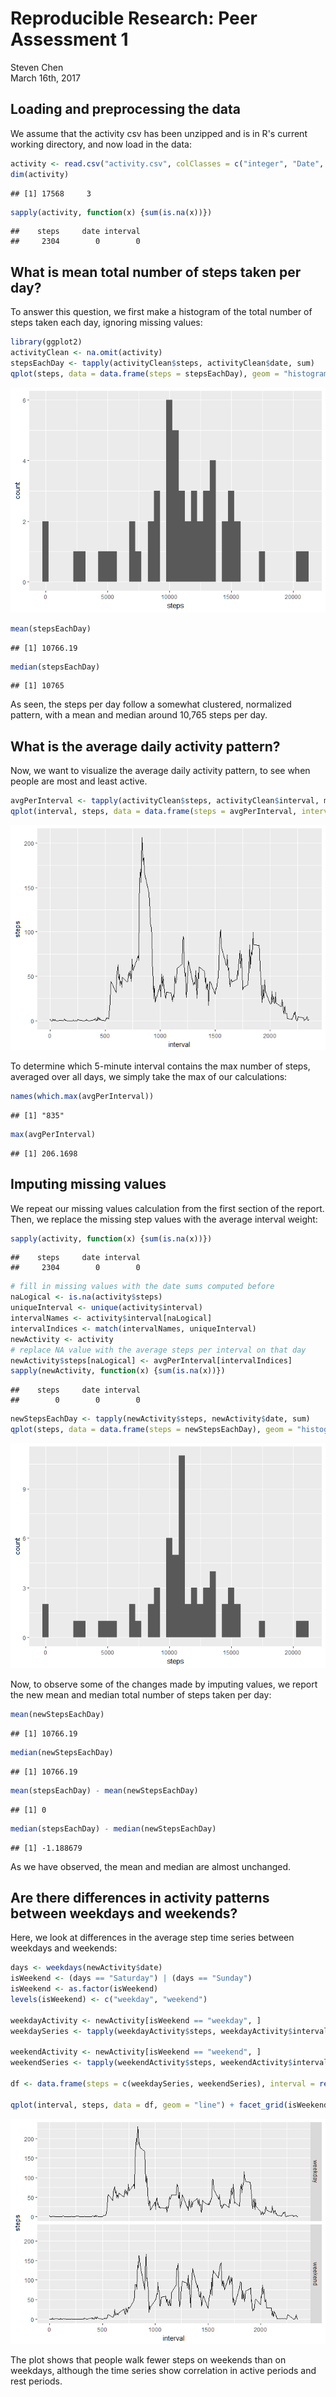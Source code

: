 # Reproducible Research: Peer Assessment 1
Steven Chen  
March 16th, 2017  



## Loading and preprocessing the data

We assume that the activity csv has been unzipped and is in R's current working
directory, and now load in the data:


```r
activity <- read.csv("activity.csv", colClasses = c("integer", "Date", "integer"))
dim(activity)
```

```
## [1] 17568     3
```

```r
sapply(activity, function(x) {sum(is.na(x))})
```

```
##    steps     date interval 
##     2304        0        0
```


## What is mean total number of steps taken per day?

To answer this question, we first make a histogram of the total number of steps
taken each day, ignoring missing values:


```r
library(ggplot2)
activityClean <- na.omit(activity)
stepsEachDay <- tapply(activityClean$steps, activityClean$date, sum)
qplot(steps, data = data.frame(steps = stepsEachDay), geom = "histogram", binwidth = 500)
```

![](PA1_template_files/figure-html/numsteps-1.png)<!-- -->

```r
mean(stepsEachDay)
```

```
## [1] 10766.19
```

```r
median(stepsEachDay)
```

```
## [1] 10765
```

As seen, the steps per day follow a somewhat clustered, normalized pattern, with
a mean and median around 10,765 steps per day.


## What is the average daily activity pattern?

Now, we want to visualize the average daily activity pattern, to see when people
are most and least active.


```r
avgPerInterval <- tapply(activityClean$steps, activityClean$interval, mean)
qplot(interval, steps, data = data.frame(steps = avgPerInterval, interval = unique(activity$interval)), geom = "line")
```

![](PA1_template_files/figure-html/dailyactivity-1.png)<!-- -->

To determine which 5-minute interval contains the max number of steps, averaged over
all days, we simply take the max of our calculations:


```r
names(which.max(avgPerInterval))
```

```
## [1] "835"
```

```r
max(avgPerInterval)
```

```
## [1] 206.1698
```

## Imputing missing values

We repeat our missing values calculation from the first section of the report.
Then, we replace the missing step values with the average interval weight:


```r
sapply(activity, function(x) {sum(is.na(x))})
```

```
##    steps     date interval 
##     2304        0        0
```

```r
# fill in missing values with the date sums computed before
naLogical <- is.na(activity$steps)
uniqueInterval <- unique(activity$interval)
intervalNames <- activity$interval[naLogical]
intervalIndices <- match(intervalNames, uniqueInterval)
newActivity <- activity
# replace NA value with the average steps per interval on that day
newActivity$steps[naLogical] <- avgPerInterval[intervalIndices]
sapply(newActivity, function(x) {sum(is.na(x))})
```

```
##    steps     date interval 
##        0        0        0
```


```r
newStepsEachDay <- tapply(newActivity$steps, newActivity$date, sum)
qplot(steps, data = data.frame(steps = newStepsEachDay), geom = "histogram", binwidth = 500)
```

![](PA1_template_files/figure-html/newhist-1.png)<!-- -->

Now, to observe some of the changes made by imputing values, we report the new
mean and median total number of steps taken per day:


```r
mean(newStepsEachDay)
```

```
## [1] 10766.19
```

```r
median(newStepsEachDay)
```

```
## [1] 10766.19
```

```r
mean(stepsEachDay) - mean(newStepsEachDay)
```

```
## [1] 0
```

```r
median(stepsEachDay) - median(newStepsEachDay)
```

```
## [1] -1.188679
```

As we have observed, the mean and median are almost unchanged.


## Are there differences in activity patterns between weekdays and weekends?

Here, we look at differences in the average step time series between weekdays
and weekends:


```r
days <- weekdays(newActivity$date)
isWeekend <- (days == "Saturday") | (days == "Sunday")
isWeekend <- as.factor(isWeekend)
levels(isWeekend) <- c("weekday", "weekend")

weekdayActivity <- newActivity[isWeekend == "weekday", ]
weekdaySeries <- tapply(weekdayActivity$steps, weekdayActivity$interval, mean)

weekendActivity <- newActivity[isWeekend == "weekend", ]
weekendSeries <- tapply(weekendActivity$steps, weekendActivity$interval, mean)

df <- data.frame(steps = c(weekdaySeries, weekendSeries), interval = rep(unique(newActivity$interval), 2), isWeekend = as.factor(rep(c("weekday", "weekend"), each = 288)))

qplot(interval, steps, data = df, geom = "line") + facet_grid(isWeekend ~ .)
```

![](PA1_template_files/figure-html/weekdays-1.png)<!-- -->

The plot shows that people walk fewer steps on weekends than on weekdays,
although the time series show correlation in active periods and rest periods.
